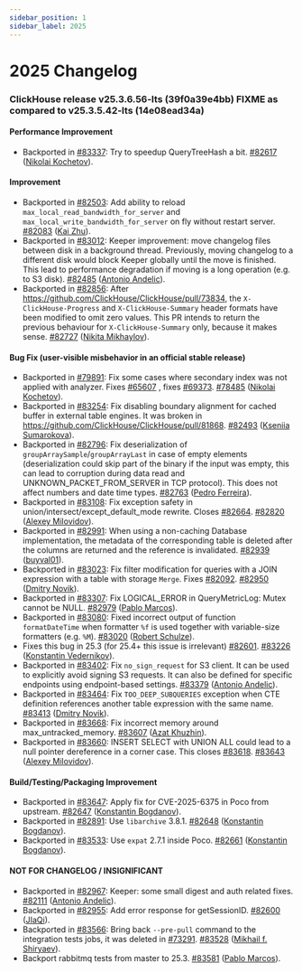 ```yaml
---
sidebar_position: 1
sidebar_label: 2025
---
```


# 2025 Changelog

### ClickHouse release v25.3.6.56-lts (39f0a39e4bb) FIXME as compared to v25.3.5.42-lts (14e08ead34a)

#### Performance Improvement
* Backported in [#83337](https://github.com/ClickHouse/ClickHouse/issues/83337): Try to speedup QueryTreeHash a bit. [#82617](https://github.com/ClickHouse/ClickHouse/pull/82617) ([Nikolai Kochetov](https://github.com/KochetovNicolai)).

#### Improvement
* Backported in [#82503](https://github.com/ClickHouse/ClickHouse/issues/82503): Add ability to reload `max_local_read_bandwidth_for_server` and `max_local_write_bandwidth_for_server` on fly without restart server. [#82083](https://github.com/ClickHouse/ClickHouse/pull/82083) ([Kai Zhu](https://github.com/nauu)).
* Backported in [#83012](https://github.com/ClickHouse/ClickHouse/issues/83012): Keeper improvement: move changelog files between disk in a background thread. Previously, moving changelog to a different disk would block Keeper globally until the move is finished. This lead to performance degradation if moving is a long operation (e.g. to S3 disk). [#82485](https://github.com/ClickHouse/ClickHouse/pull/82485) ([Antonio Andelic](https://github.com/antonio2368)).
* Backported in [#82856](https://github.com/ClickHouse/ClickHouse/issues/82856): After https://github.com/ClickHouse/ClickHouse/pull/73834, the `X-ClickHouse-Progress` and `X-ClickHouse-Summary` header formats have been modified to omit zero values. This PR intends to return the previous behaviour for `X-ClickHouse-Summary` only, because it makes sense. [#82727](https://github.com/ClickHouse/ClickHouse/pull/82727) ([Nikita Mikhaylov](https://github.com/nikitamikhaylov)).

#### Bug Fix (user-visible misbehavior in an official stable release)
* Backported in [#79891](https://github.com/ClickHouse/ClickHouse/issues/79891): Fix some cases where secondary index was not applied with analyzer. Fixes [#65607](https://github.com/ClickHouse/ClickHouse/issues/65607) , fixes [#69373](https://github.com/ClickHouse/ClickHouse/issues/69373). [#78485](https://github.com/ClickHouse/ClickHouse/pull/78485) ([Nikolai Kochetov](https://github.com/KochetovNicolai)).
* Backported in [#83254](https://github.com/ClickHouse/ClickHouse/issues/83254): Fix disabling boundary alignment for cached buffer in external table engines. It was broken in https://github.com/ClickHouse/ClickHouse/pull/81868. [#82493](https://github.com/ClickHouse/ClickHouse/pull/82493) ([Kseniia Sumarokova](https://github.com/kssenii)).
* Backported in [#82796](https://github.com/ClickHouse/ClickHouse/issues/82796): Fix deserialization of `groupArraySample`/`groupArrayLast` in case of empty elements (deserialization could skip part of the binary if the input was empty, this can lead to corruption during data read and UNKNOWN_PACKET_FROM_SERVER in TCP protocol). This does not affect numbers and date time types. [#82763](https://github.com/ClickHouse/ClickHouse/pull/82763) ([Pedro Ferreira](https://github.com/PedroTadim)).
* Backported in [#83108](https://github.com/ClickHouse/ClickHouse/issues/83108): Fix exception safety in union/intersect/except_default_mode rewrite. Closes [#82664](https://github.com/ClickHouse/ClickHouse/issues/82664). [#82820](https://github.com/ClickHouse/ClickHouse/pull/82820) ([Alexey Milovidov](https://github.com/alexey-milovidov)).
* Backported in [#82991](https://github.com/ClickHouse/ClickHouse/issues/82991): When using a non-caching Database implementation, the metadata of the corresponding table is deleted after the columns are returned and the reference is invalidated. [#82939](https://github.com/ClickHouse/ClickHouse/pull/82939) ([buyval01](https://github.com/buyval01)).
* Backported in [#83023](https://github.com/ClickHouse/ClickHouse/issues/83023): Fix filter modification for queries with a JOIN expression with a table with storage `Merge`. Fixes [#82092](https://github.com/ClickHouse/ClickHouse/issues/82092). [#82950](https://github.com/ClickHouse/ClickHouse/pull/82950) ([Dmitry Novik](https://github.com/novikd)).
* Backported in [#83307](https://github.com/ClickHouse/ClickHouse/issues/83307): Fix LOGICAL_ERROR in QueryMetricLog: Mutex cannot be NULL. [#82979](https://github.com/ClickHouse/ClickHouse/pull/82979) ([Pablo Marcos](https://github.com/pamarcos)).
* Backported in [#83080](https://github.com/ClickHouse/ClickHouse/issues/83080): Fixed incorrect output of function `formatDateTime` when formatter `%f` is used together with variable-size formatters (e.g. `%M`). [#83020](https://github.com/ClickHouse/ClickHouse/pull/83020) ([Robert Schulze](https://github.com/rschu1ze)).
* Fixes this bug in 25.3 (for 25.4+ this issue is irrelevant) [#82601](https://github.com/ClickHouse/ClickHouse/issues/82601). [#83226](https://github.com/ClickHouse/ClickHouse/pull/83226) ([Konstantin Vedernikov](https://github.com/scanhex12)).
* Backported in [#83402](https://github.com/ClickHouse/ClickHouse/issues/83402): Fix `no_sign_request` for S3 client. It can be used to explicitly avoid signing S3 requests. It can also be defined for specific endpoints using endpoint-based settings. [#83379](https://github.com/ClickHouse/ClickHouse/pull/83379) ([Antonio Andelic](https://github.com/antonio2368)).
* Backported in [#83464](https://github.com/ClickHouse/ClickHouse/issues/83464): Fix `TOO_DEEP_SUBQUERIES` exception when CTE definition references another table expression with the same name. [#83413](https://github.com/ClickHouse/ClickHouse/pull/83413) ([Dmitry Novik](https://github.com/novikd)).
* Backported in [#83668](https://github.com/ClickHouse/ClickHouse/issues/83668): Fix incorrect memory around max_untracked_memory. [#83607](https://github.com/ClickHouse/ClickHouse/pull/83607) ([Azat Khuzhin](https://github.com/azat)).
* Backported in [#83660](https://github.com/ClickHouse/ClickHouse/issues/83660): INSERT SELECT with UNION ALL could lead to a null pointer dereference in a corner case. This closes [#83618](https://github.com/ClickHouse/ClickHouse/issues/83618). [#83643](https://github.com/ClickHouse/ClickHouse/pull/83643) ([Alexey Milovidov](https://github.com/alexey-milovidov)).

#### Build/Testing/Packaging Improvement
* Backported in [#83647](https://github.com/ClickHouse/ClickHouse/issues/83647): Apply fix for CVE-2025-6375 in Poco from upstream. [#82647](https://github.com/ClickHouse/ClickHouse/pull/82647) ([Konstantin Bogdanov](https://github.com/thevar1able)).
* Backported in [#82891](https://github.com/ClickHouse/ClickHouse/issues/82891): Use `libarchive` 3.8.1. [#82648](https://github.com/ClickHouse/ClickHouse/pull/82648) ([Konstantin Bogdanov](https://github.com/thevar1able)).
* Backported in [#83533](https://github.com/ClickHouse/ClickHouse/issues/83533): Use `expat` 2.7.1 inside Poco. [#82661](https://github.com/ClickHouse/ClickHouse/pull/82661) ([Konstantin Bogdanov](https://github.com/thevar1able)).

#### NOT FOR CHANGELOG / INSIGNIFICANT

* Backported in [#82967](https://github.com/ClickHouse/ClickHouse/issues/82967): Keeper: some small digest and auth related fixes. [#82111](https://github.com/ClickHouse/ClickHouse/pull/82111) ([Antonio Andelic](https://github.com/antonio2368)).
* Backported in [#82955](https://github.com/ClickHouse/ClickHouse/issues/82955): Add error response for getSessionID. [#82600](https://github.com/ClickHouse/ClickHouse/pull/82600) ([JIaQi](https://github.com/JiaQiTang98)).
* Backported in [#83566](https://github.com/ClickHouse/ClickHouse/issues/83566): Bring back `--pre-pull` command to the integration tests jobs, it was deleted in [#73291](https://github.com/ClickHouse/ClickHouse/issues/73291). [#83528](https://github.com/ClickHouse/ClickHouse/pull/83528) ([Mikhail f. Shiryaev](https://github.com/Felixoid)).
* Backport rabbitmq tests from master to 25.3. [#83581](https://github.com/ClickHouse/ClickHouse/pull/83581) ([Pablo Marcos](https://github.com/pamarcos)).

